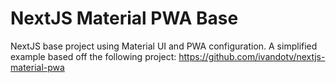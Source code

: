 # NextJS Material PWA Base

NextJS base project using Material UI and PWA configuration.
A simplified example based off the following project:
https://github.com/ivandotv/nextjs-material-pwa